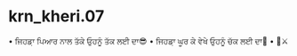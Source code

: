 # krn_kheri.07
• ਜਿਹਡ਼ਾ ਪਿਆਰ ਨਾਲ ਤੱਕੇ ਓੁਹਨੂੰ ਤੱਕ ਲਈ ਦਾ😎 • ਜਿਹਡ਼ਾ ਘੂਰ ਕੇ ਵੇਖੇ ਓੁਹਨੂੰ ਚੱਕ ਲਈ ਦਾ💪 • 🦅⚔️
